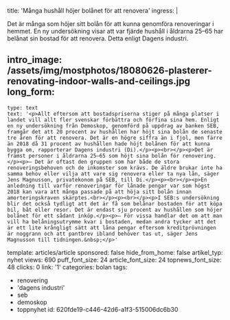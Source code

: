 title: 'Många hushåll höjer bolånet för att renovera'
ingress: |
  <p>Det är många som höjer sitt bolån för att kunna genomföra renoveringar i hemmet. En ny undersökning visar att var fjärde hushåll i åldrarna 25–65 har belånat sin bostad för att renovera. Detta enligt Dagens industri.
  </p>
  
intro_image: /assets/img/mostphotos/18080626-plasterer-renovating-indoor-walls-and-ceilings.jpg
long_form:
  -
    type: text
    text: '<p>Allt eftersom att bostadspriserna stiger på många platser i landet vill allt fler svenskar förbättra och förfina sina hem. Enligt en ny undersökning från Demoskop, genomförd på uppdrag av banken SEB, framgår det att 20 procent av hushållen har höjt sina bolån de senaste tre åren för att renovera. Det är en högre siffra än i fjol, men färre än 2018 då 31 procent av hushållen hade höjt bolånen för att kunna bygga om, rapporterar Dagens industri (Di).</p><p><br></p><p>Det är främst personer i åldrarna 25–65 som höjt sina bolån för renovering.</p><p>– Det är oftast den gruppen som har både de stora renoveringsbehoven och de inkomster som krävs. De äldre brukar inte ha samma behov eller vilja att vare sig renovera eller ta nya lån, säger Jens Magnusson, privatekonom på SEB, till Di.</p><p><br></p><p>En anledning till varför renoveringar för lånade pengar var som högst 2018 kan vara att många passade på att höja sitt bolån innan amorteringskraven skärptes.<br></p><p><br></p><p>I SEB:s undersökning blir det också tydligt att det är få som belånar bostaden för att köpa bil, båt eller resor. Det är endast sju procent av hushållen som höjer bolånet för ett sådant inköp.</p><p>– För vissa handlar det om att man vill ha belåningsutrymme kvar i bostaden, medan andra tycker att det är ett lite krångligt sätt att låna pengar eftersom kreditprövningen är noggrann och att pantbrev ibland behöver tas ut, säger Jens Magnusson till tidningen.&nbsp;</p>'
template: articles/article
sponsored: false
hide_from_home: false
artikel_typ: nyhet
views: 690
puff_font_size: 24
article_font_size: 24
topnews_font_size: 48
clicks: 0
link: '1'
categories: bolan
tags:
  - renovering
  - 'dagens industri'
  - seb
  - demoskop
  - toppnyhet
id: 620fde19-c446-42d6-a1f3-515006dc6b30
